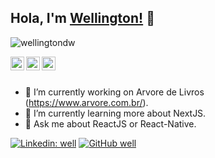 ## Hola, I'm [Wellington!](https://www.linkedin.com/in/wellington-lima-silva/) 👋

<p align="left"> <img src="https://komarev.com/ghpvc/?username=iampawan&label=Views&color=blue&style=plastic" alt="wellingtondw" /> </p>

<a href="https://www.linkedin.com/in/wellington-lima-silva/">
  <img align="left" alt="Wellington's Linkdein" width="22px" src="https://cdn.jsdelivr.net/npm/simple-icons@v3/icons/linkedin.svg" />
</a>
<a href="https://github.com/wellingtondw">
  <img align="left" alt="Wellington's Github" width="22px" src="https://cdn.jsdelivr.net/npm/simple-icons@v3/icons/github.svg" />
</a>
<a href="https://www.facebook.com/wellington.wls.1/">
  <img align="left" alt="Wellington's Facebook" width="22px" src="https://cdn.jsdelivr.net/npm/simple-icons@v3/icons/facebook.svg" />
</a>

<br/>
<br/>



- 🔭 I’m currently working on Arvore de Livros (https://www.arvore.com.br/).
- 🌱 I’m currently learning more about NextJS.
- 💬 Ask me about ReactJS or React-Native. 


[![Linkedin: well](https://img.shields.io/badge/-well-blue?style=flat-square&logo=Linkedin&logoColor=white&link=https://www.linkedin.com/in/wellington-lima-silva/)]()
[![GitHub well](https://img.shields.io/github/followers/well?label=follow&style=social)](https://github.com/wellingtondw)

<div align="center">


</div>

